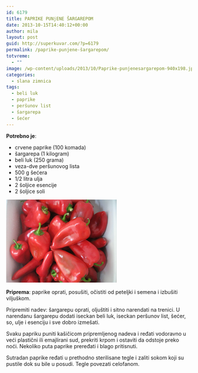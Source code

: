 ```yaml
---
id: 6179
title: PAPRIKE PUNjENE ŠARGAREPOM
date: 2013-10-15T14:40:12+00:00
author: mila
layout: post
guid: http://superkuvar.com/?p=6179
permalink: /paprike-punjene-šargarepom/
totvreme:
  - ""
image: /wp-content/uploads/2013/10/Paprike-punjenesargarepom-940x198.jpg
categories:
  - slana zimnica
tags:
  - beli luk
  - paprike
  - peršunov list
  - šargarepa
  - šećer
---
```

**Potrebno je**:

  * crvene paprike (100 komada)
  * šargarepa (1 kilogram)
  * beli luk (250 grama)
  * veza-dve peršunovog lista
  * 500 g šećera
  * 1/2 litra ulja
  * 2 šoljice esencije
  * 2 šoljice soli

[<img class="alignnone size-medium wp-image-6180" src="/wp-content/uploads/2013/10/Paprike-punjenesargarepom-1024x768.jpg" alt="Paprike punjenesargarepom" width="300" height="225" />](/wp-content/uploads/2013/10/Paprike-punjenesargarepom.jpg)

**Priprema**: paprike oprati, posušiti, očistiti od peteljki i semena i izbušiti viljuškom.

Pripremiti nadev: šargarepu oprati, oljuštiti i sitno narendati na trenici. U narendanu šargarepu dodati iseckan beli luk, iseckan peršunov list, šećer, so, ulje i esenciju i sve dobro izmešati.

Svaku papriku puniti kašičicom pripremljenog nadeva i ređati vodoravno u veći plastični ili emajlirani sud, prekriti krpom i ostaviti da odstoje preko noći. Nekoliko puta paprike preređati i blago pritisnuti.

Sutradan paprike ređati u prethodno sterilisane tegle i zaliti sokom koji su pustile dok su bile u posudi. Tegle povezati celofanom.